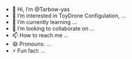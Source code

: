 - 👋 Hi, I’m @Tarbow-yas
- 👀 I’m interested in ToyDrone Configulation, ...
- 🌱 I’m currently learning ...
- 💞️ I’m looking to collaborate on ...
- 📫 How to reach me ...
- 😄 Pronouns: ...
- ⚡ Fun fact: ...

<!---
Tarbow-yas/Tarbow-yas is a ✨ special ✨ repository because its `README.md` (this file) appears on your GitHub profile.
You can click the Preview link to take a look at your changes.
--->
